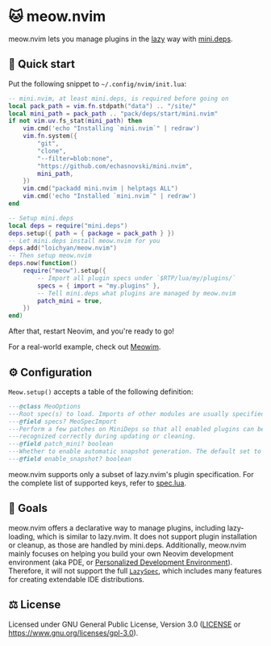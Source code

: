 # 🐱 meow.nvim

meow.nvim lets you manage plugins in the
[lazy](https://github.com/folke/lazy.nvim) way with
[mini.deps](https://github.com/echasnovski/mini.deps).

## 🚗 Quick start

Put the following snippet to `~/.config/nvim/init.lua`:

```lua
-- mini.nvim, at least mini.deps, is required before going on
local pack_path = vim.fn.stdpath("data") .. "/site/"
local mini_path = pack_path .. "pack/deps/start/mini.nvim"
if not vim.uv.fs_stat(mini_path) then
    vim.cmd('echo "Installing `mini.nvim`" | redraw')
    vim.fn.system({
        "git",
        "clone",
        "--filter=blob:none",
        "https://github.com/echasnovski/mini.nvim",
        mini_path,
    })
    vim.cmd("packadd mini.nvim | helptags ALL")
    vim.cmd('echo "Installed `mini.nvim`" | redraw')
end

-- Setup mini.deps
local deps = require("mini.deps")
deps.setup({ path = { package = pack_path } })
-- Let mini.deps install meow.nvim for you
deps.add("loichyan/meow.nvim")
-- Then setup meow.nvim
deps.now(function()
    require("meow").setup({
        -- Import all plugin specs under `$RTP/lua/my/plugins/`
        specs = { import = "my.plugins" },
        -- Tell mini.deps what plugins are managed by meow.nvim
        patch_mini = true,
    })
end)
```

After that, restart Neovim, and you're ready to go!

For a real-world example, check out
[Meowim](https://github.com/loichyan/Meowim).

## ⚙️ Configuration

`Meow.setup()` accepts a table of the following definition:

```lua
---@class MeoOptions
---Root spec(s) to load. Imports of other modules are usually specified here.
---@field specs? MeoSpecImport
---Perform a few patches on MiniDeps so that all enabled plugins can be
---recognized correctly during updating or cleaning.
---@field patch_mini? boolean
---Whether to enable automatic snapshot generation. The default set to false.
---@field enable_snapshot? boolean
```

meow.nvim supports only a subset of lazy.nvim's plugin specification. For the
complete list of supported keys, refer to [spec.lua](lua/meow/spec.lua).

## 🎯 Goals

meow.nvim offers a declarative way to manage plugins, including lazy-loading,
which is similar to lazy.nvim. It does not support plugin installation or
cleanup, as those are handled by mini.deps. Additionally, meow.nvim mainly
focuses on helping you build your own Neovim development environment (aka PDE,
or [Personalized Development Environment](https://youtu.be/QMVIJhC9Veg)).
Therefore, it will not support the full
[`LazySpec`](https://lazy.folke.io/spec), which includes many features for
creating extendable IDE distributions.

## ⚖️ License

Licensed under GNU General Public License, Version 3.0 ([LICENSE](LICENSE) or
<https://www.gnu.org/licenses/gpl-3.0>).
